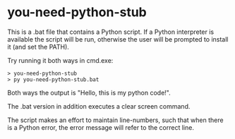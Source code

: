 # you-need-python-stub
This is a .bat file that contains a Python script. If a Python interpreter is available the script will be run, otherwise the user will be prompted to install it (and set the PATH). 

Try running it both ways in cmd.exe:

    > you-need-python-stub
    > py you-need-python-stub.bat

Both ways the output is "Hello, this is my python code!". 

The .bat version in addition executes a clear screen command. 

The script makes an effort to maintain line-numbers, such that when there is a Python error, the error message will refer to the correct line. 

